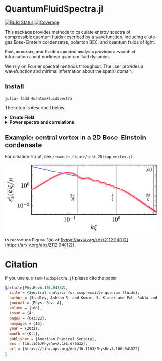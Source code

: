 # QuantumFluidSpectra.jl

<!-- [![Stable](https://img.shields.io/badge/docs-stable-blue.svg)](https://AshtonSBradley.github.io/QuantumFluidSpectra.jl/stable)
[![Dev](https://img.shields.io/badge/docs-dev-blue.svg)](https://AshtonSBradley.github.io/QuantumFluidSpectra.jl/dev) -->
[![Build Status](https://github.com/AshtonSBradley/QuantumFluidSpectra.jl/workflows/CI/badge.svg)](https://github.com/AshtonSBradley/QuantumFluidSpectra.jl/actions)
[![Coverage](https://codecov.io/gh/AshtonSBradley/QuantumFluidSpectra.jl/branch/master/graph/badge.svg)](https://codecov.io/gh/AshtonSBradley/QuantumFluidSpectra.jl)

This package provides methods to calculate energy spectra of compressible quantum fluids described by a wavefunction, including dilute-gas Bose-Einstein condensates, polariton BEC, and quantum fluids of light. 


Fast, accurate, and flexible spectral analysis provides a wealth of information about nonlinear quantum fluid dynamics. 

We rely on Fourier spectral methods throughout. The user provides a wavefunction and minimal information about the spatial domain. 

## Install

```julia
julia> ]add QuantumFluidSpectra
```
The setup is described below. 

<details><summary><b>Create Field</b></summary>

```julia
# Create arrays including `x` and `k` grids

    n = 100
    L = (1,1)
    N = (n,n)
    X,K,dX,dK = makearrays(L,N) # setup domain
```
```julia
# make a test field
    ktest = K[1][2] # pick one of the `k` values
    ψ = @. exp(im*ktest*X[1]*one.(X[2]'))
    psi = Psi(ψ,X,K) # make field object with required arrays.
```
</details>
<details><summary><b>Power spectra and correlations</b></summary>
To evaluate the incompressible power spectral density on a particular k grid:
    
```julia 
k = LinRange(0.05,10,300) # can be anything
εki = incompressible_spectrum(k,psi)
```
    
The (angle-averaged) two-point correlator of the incompressible velocity field may then be calculated by 
```
r = LinRange(0,10,300) # can be anything
gi = gv(r,k,εki) # pass k vals on which εki is defined
```
See the citation below for details. 
</details>

## Example: central vortex in a 2D Bose-Einstein condensate
For creation script, see `/example_figure/test_2Dtrap_vortex.jl`.

<img src="/example_figure/central_vortex.png" width="600">

to reproduce Figure 3(a) of [https://arxiv.org/abs/2112.04012](https://arxiv.org/abs/2112.04012}).

# Citation
If you use `QuantumFluidSpectra.jl` please cite the paper

```bib
@article{PhysRevA.106.043322,
  title = {Spectral analysis for compressible quantum fluids},
  author = {Bradley, Ashton S. and Kumar, R. Kishor and Pal, Sukla and Yu, Xiaoquan},
  journal = {Phys. Rev. A},
  volume = {106},
  issue = {4},
  pages = {043322},
  numpages = {15},
  year = {2022},
  month = {Oct},
  publisher = {American Physical Society},
  doi = {10.1103/PhysRevA.106.043322},
  url = {https://link.aps.org/doi/10.1103/PhysRevA.106.043322}
}
```
